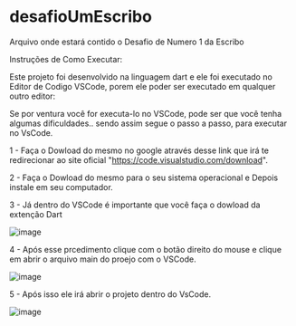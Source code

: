 # desafioUmEscribo
Arquivo onde estará contido o Desafio de Numero 1 da Escribo


Instruções de Como Executar:

Este projeto foi desenvolvido na linguagem dart e ele foi executado no Editor de Codigo VSCode, porem ele poder ser executado em qualquer outro editor:

Se por ventura você for executa-lo no VSCode, pode ser que você tenha algumas dificuldades.. sendo assim segue o passo a passo, para executar no VsCode.

1 - Faça o Dowload do mesmo no google através desse link que irá te redirecionar ao site oficial "https://code.visualstudio.com/download".

2 - Faça o Dowload do mesmo para o seu sistema operacional e Depois instale em seu computador.

3 - Já dentro do VSCode é importante que você faça o dowload da extenção Dart 

![image](https://user-images.githubusercontent.com/65171195/186433139-c7943427-3c4e-4c41-af52-99407442ccd0.png)

4 - Após esse prcedimento clique com o botão direito do mouse e clique em abrir o arquivo main do proejo com o VSCode.

![image](https://user-images.githubusercontent.com/65171195/186433771-be024ec2-2b83-478c-8e92-76a5033e4196.png)

5 - Após isso ele irá abrir o projeto dentro do VsCode.

![image](https://user-images.githubusercontent.com/65171195/186434743-813b2008-ece1-4009-8539-bd9c365980a9.png)
